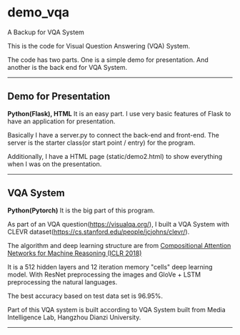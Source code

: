 # demo_vqa
A Backup for VQA System


This is the code for Visual Question Answering (VQA) System.

The code has two parts. One is a simple demo for presentation. And another is the back end for VQA System.

-------------------

## Demo for Presentation
__Python(Flask), HTML__
It is an easy part. I use very basic features of Flask to have an application for presentation.

Basically I have a server.py to connect the back-end and front-end. The server is the starter class(or start point / entry) for the program.

Additionally, I have a HTML page (static/demo2.html) to show everything when I was on the presentation.

--------------------

## VQA System
__Python(Pytorch)__
It is the big part of this program. 

As part of an VQA question(https://visualqa.org/), I built a VQA System with CLEVR dataset(https://cs.stanford.edu/people/jcjohns/clevr/). 

The algorithm and deep learning structure are from [Compositional Attention Networks for Machine Reasoning (ICLR 2018)](https://arxiv.org/pdf/1803.03067.pdf)

It is a 512 hidden layers and 12 iteration memory "cells" deep learning model. With ResNet preprocessing the images and GloVe + LSTM preprocessing the natural languages. 

The best accuracy based on test data set is 96.95%.

Part of this VQA system is built according to VQA System built from Media Intelligence Lab, Hangzhou Dianzi University.


------------------------
